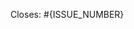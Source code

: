 <!-- ⚠️⚠️ Acknowledge ALL below remarks -->
<!-- ⚠️⚠️ PR will not be processed if it doesn't meet outlined criteria -->

<!-- ⚠️⚠️ Do not propose PR's without prior agreement on solution in corresponding issue -->
<!-- ⚠️⚠️ Only documentation updates and obvious bug fixes are welcome without it -->

<!--
⚠️⚠️ Ensure to follow code style guidelines
https://github.com/serverless/serverless/blob/master/CONTRIBUTING.md#code-style
-->

<!--
⚠️⚠️ Ensure to cover changes with tests written according to test guidelines
https://github.com/serverless/serverless/blob/master/tests/README.md
-->

<!-- ⚠️⚠️ Ensure that support for Node.js v6 is maintained. -->

<!--
⚠️⚠️ Ensure that proposed change passes CI. Confirm on that by running following scripts:
• npm run prettier-check
• npm run lint
• npm test
-->

<!--
⚠️⚠️ If proposed change touches integration with AWS services, confirm integration tests pass:
https://github.com/serverless/serverless/blob/master/tests/README.md#aws-integration-tests
-->

<!-- ⚠️⚠️ After your PR is submitted, review the final CI status and address eventual failure -->

<!-- ⚠️⚠️ Answer below questions -->

<!--
Q1: Provide link to corresponding issue

• If PR *partially* addresses issue, ensure to rename "Closes" to "Addresses" ("Closes" term will automatically close an issue on PR merge)
• If it's a documentation update or obvious bug fix that has no corresponding issue, replace this line with short description of made changes
-->

Closes: #{ISSUE_NUMBER}
